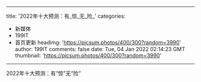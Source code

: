
---
title: '2022年十大预测：有_惊_无_险_'
categories: 
 - 新媒体
 - 199IT
 - 首页更新
headimg: 'https://picsum.photos/400/300?random=3990'
author: 199IT
comments: false
date: Tue, 04 Jan 2022 02:14:23 GMT
thumbnail: 'https://picsum.photos/400/300?random=3990'
---

<div>   
2022年十大预测：有“惊”无“险”  
</div>
            